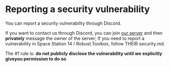 # Reporting a security vulnerability
You can report a security vulnerability through Discord.

If you want to contact us through Discord, you can join [our server](https://discord.gg/MwDDf6t)
and then **privately** message the owner of the server; If you need to report a vulnerability in Space Station 14 / Robust.Toolbox, follow THEIR security.md.

 The #1 rule is: **do not publicly disclose the vulnerability until we explicitly giveyou permission to do so**.
